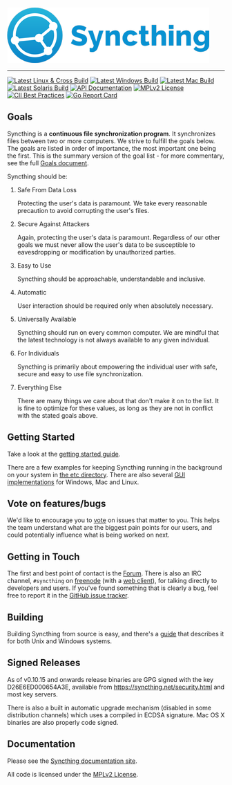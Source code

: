 [![Syncthing][14]][15]

---

[![Latest Linux & Cross Build](https://img.shields.io/jenkins/s/http/build.syncthing.net/syncthing.svg?style=flat-square&label=linux+%26+cross)](https://build.syncthing.net/job/syncthing/lastBuild/)
[![Latest Windows Build](https://img.shields.io/jenkins/s/http/build.syncthing.net/syncthing-windows.svg?style=flat-square&label=windows)](https://build.syncthing.net/job/syncthing/lastBuild/)
[![Latest Mac Build](https://img.shields.io/jenkins/s/http/build.syncthing.net/syncthing-mac.svg?style=flat-square&label=mac)](https://build.syncthing.net/job/syncthing/lastBuild/)
[![Latest Solaris Build](https://img.shields.io/jenkins/s/http/build.syncthing.net/syncthing-solaris.svg?style=flat-square&label=solaris)](https://build.syncthing.net/job/syncthing/lastBuild/)
[![API Documentation](https://img.shields.io/badge/api-Godoc-blue.svg?style=flat-square)](https://godoc.org/github.com/syncthing/syncthing)
[![MPLv2 License](https://img.shields.io/badge/license-MPLv2-blue.svg?style=flat-square)](https://www.mozilla.org/MPL/2.0/)
[![CII Best Practices](https://bestpractices.coreinfrastructure.org/projects/88/badge)](https://bestpractices.coreinfrastructure.org/projects/88)
[![Go Report Card](https://goreportcard.com/badge/github.com/syncthing/syncthing)](https://goreportcard.com/report/github.com/syncthing/syncthing)

## Goals

Syncthing is a **continuous file synchronization program**. It synchronizes
files between two or more computers. We strive to fulfill the goals below.
The goals are listed in order of importance, the most important one being
the first. This is the summary version of the goal list - for more
commentary, see the full [Goals document][13].

Syncthing should be:

1. Safe From Data Loss

   Protecting the user's data is paramount. We take every reasonable
   precaution to avoid corrupting the user's files.

2. Secure Against Attackers

   Again, protecting the user's data is paramount. Regardless of our other
   goals we must never allow the user's data to be susceptible to
   eavesdropping or modification by unauthorized parties.

3. Easy to Use

   Syncthing should be approachable, understandable and inclusive.

4. Automatic

   User interaction should be required only when absolutely necessary.

5. Universally Available

   Syncthing should run on every common computer. We are mindful that the
   latest technology is not always available to any given individual.

6. For Individuals

   Syncthing is primarily about empowering the individual user with safe,
   secure and easy to use file synchronization.

7. Everything Else

   There are many things we care about that don't make it on to the list. It
   is fine to optimize for these values, as long as they are not in conflict
   with the stated goals above.

## Getting Started

Take a look at the [getting started guide][2].

There are a few examples for keeping Syncthing running in the background
on your system in [the etc directory][3]. There are also several [GUI
implementations][11] for Windows, Mac and Linux.

## Vote on features/bugs

We'd like to encourage you to [vote][12] on issues that matter to you.
This helps the team understand what are the biggest pain points for our users, and could potentially influence what is being worked on next.

## Getting in Touch

The first and best point of contact is the [Forum][8]. There is also an IRC
channel, `#syncthing` on [freenode][4] (with a [web client][9]), for talking
directly to developers and users. If you've found something that is clearly a
bug, feel free to report it in the [GitHub issue tracker][10].

## Building

Building Syncthing from source is easy, and there's a [guide][5]
that describes it for both Unix and Windows systems.

## Signed Releases

As of v0.10.15 and onwards release binaries are GPG signed with the key
D26E6ED000654A3E, available from https://syncthing.net/security.html and
most key servers.

There is also a built in automatic upgrade mechanism (disabled in some
distribution channels) which uses a compiled in ECDSA signature. Mac OS
X binaries are also properly code signed.

## Documentation

Please see the [Syncthing documentation site][6].

All code is licensed under the [MPLv2 License][7].

[1]: https://docs.syncthing.net/specs/bep-v1.html
[2]: https://docs.syncthing.net/intro/getting-started.html
[3]: https://github.com/syncthing/syncthing/blob/master/etc
[4]: https://www.freenode.net/
[5]: https://docs.syncthing.net/dev/building.html
[6]: https://docs.syncthing.net/
[7]: https://github.com/syncthing/syncthing/blob/master/LICENSE
[8]: https://forum.syncthing.net/
[9]: https://kiwiirc.com/client/irc.freenode.net/#syncthing
[10]: https://github.com/syncthing/syncthing/issues
[11]: https://docs.syncthing.net/users/contrib.html#gui-wrappers
[12]: https://www.bountysource.com/teams/syncthing/issues
[13]: https://github.com/syncthing/syncthing/blob/master/GOALS.md
[14]: assets/logo-text-128.png
[15]: https://syncthing.net/ 
